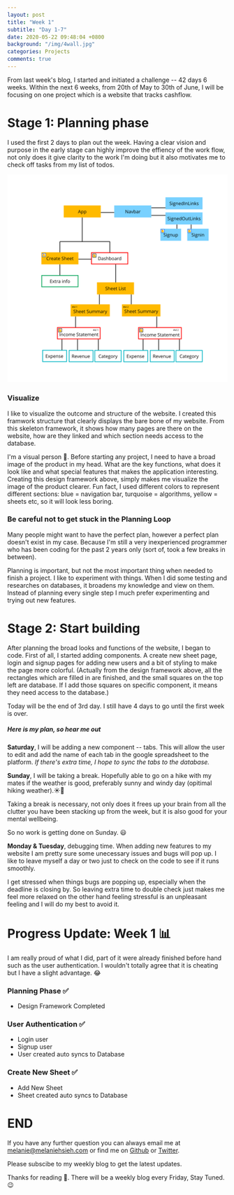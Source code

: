 ```yaml
---
layout: post
title: "Week 1"
subtitle: "Day 1-7"
date: 2020-05-22 09:48:04 +0800
background: "/img/4wall.jpg"
categories: Projects
comments: true
---
```


From last week's blog, I started and initiated a challenge -- 42 days 6 weeks. Within the next 6 weeks, from 20th of May to 30th of June, I will be focusing on one project which is a website that tracks cashflow.

# Stage 1: Planning phase

I used the first 2 days to plan out the week. Having a clear vision and purpose in the early stage can highly improve the effiency of the work flow, not only does it give clarity to the work I'm doing but it also motivates me to check off tasks from my list of todos.

<img src="/img/42days/design.png" alt="design" width='700'>

### Visualize

I like to visualize the outcome and structure of the website. I created this framwork structure that clearly displays the bare bone of my website. From this skeleton framework, it shows how many pages are there on the website, how are they linked and which section needs access to the database.

I'm a visual person 👀. Before starting any project, I need to have a broad image of the product in my head. What are the key functions, what does it look like and what special features that makes the application interesting. Creating this design framework above, simply makes me visualize the image of the product clearer. Fun fact, I used different colors to represent different sections: blue = navigation bar, turquoise = algorithms, yellow = sheets etc, so it will look less boring.

### Be careful not to get stuck in the Planning Loop

Many people might want to have the perfect plan, however a perfect plan doesn't exist in my case. Because I'm still a very inexperienced programmer who has been coding for the past 2 years only (sort of, took a few breaks in between).

Planning is important, but not the most important thing when needed to finish a project. I like to experiment with things. When I did some testing and researches on databases, it broadens my knowledge and view on them. Instead of planning every single step I much prefer experimenting and trying out new features.

# Stage 2: Start building

After planning the broad looks and functions of the website, I began to code. First of all, I started adding components. A create new sheet page, login and signup pages for adding new users and a bit of styling to make the page more colorful. (Actually from the design framework above, all the rectangles which are filled in are finished, and the small squares on the top left are database. If I add those squares on specific component, it means they need access to the database.)

Today will be the end of 3rd day. I still have 4 days to go until the first week is over.

##### Here is my plan, so hear me out

**Saturday**, I will be adding a new component -- tabs. This will allow the user to edit and add the name of each tab in the google spreadsheet to the platform. _If there's extra time, I hope to sync the tabs to the database._

**Sunday**, I will be taking a break. Hopefully able to go on a hike with my mates if the weather is good, preferably sunny and windy day (opitimal hiking weather).☀️💨

Taking a break is necessary, not only does it frees up your brain from all the clutter you have been stacking up from the week, but it is also good for your mental wellbeing.

So no work is getting done on Sunday. 😃

**Monday & Tuesday**, debugging time. When adding new features to my website I am pretty sure some unecessary issues and bugs will pop up. I like to leave myself a day or two just to check on the code to see if it runs smoothly.

I get stressed when things bugs are popping up, especially when the deadline is closing by. So leaving extra time to double check just makes me feel more relaxed on the other hand feeling stressful is an unpleasant feeling and I will do my best to avoid it.

# Progress Update: Week 1 📊

I am really proud of what I did, part of it were already finished before hand such as the user authentication. I wouldn't totally agree that it is cheating but I have a slight advantage. 😂

### Planning Phase ✅

- Design Framework Completed

### User Authentication ✅

- Login user
- Signup user
- User created auto syncs to Database

### Create New Sheet ✅

- Add New Sheet
- Sheet created auto syncs to Database

# END

If you have any further question you can always email me at <melanie@melaniehsieh.com> or find me on [Github](https://github.com/melaniehsieh) or [Twitter](https://twitter.com/melaniehsieh).

Please subscibe to my weekly blog to get the latest updates.

Thanks for reading 👀. There will be a weekly blog every Friday, Stay Tuned.😉

